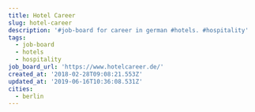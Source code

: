 ```yaml
---
title: Hotel Career
slug: hotel-career
description: '#job-board for career in german #hotels. #hospitality'
tags:
  - job-board
  - hotels
  - hospitality
job_board_url: 'https://www.hotelcareer.de/'
created_at: '2018-02-28T09:08:21.553Z'
updated_at: '2019-06-16T10:36:08.531Z'
cities:
  - berlin
---
```


